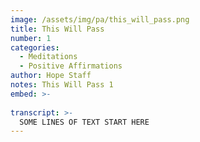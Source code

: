 ```yaml
---
image: /assets/img/pa/this_will_pass.png
title: This Will Pass
number: 1
categories:
  - Meditations
  - Positive Affirmations
author: Hope Staff
notes: This Will Pass 1
embed: >-
  
transcript: >-
  SOME LINES OF TEXT START HERE
---
```


